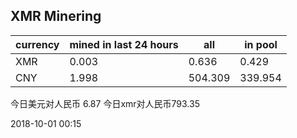 ## XMR Minering

|currency|mined in last 24 hours|all|in pool|
|---|---|---|---|
|XMR|0.003|0.636|0.429|
|CNY|1.998|504.309|339.954|

今日美元对人民币 6.87	今日xmr对人民币793.35


2018-10-01 00:15